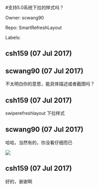 #支持5.0系统下拉的样式吗？

Owner: scwang90

Repo: SmartRefreshLayout

Labels: 

## csh159 (07 Jul 2017)



## scwang90 (07 Jul 2017)

不太明白你的意思，能具体描述或者截图吗？

## csh159 (07 Jul 2017)

swiperefreshlayout 下拉样式

## scwang90 (07 Jul 2017)

哈哈，当然有的，你没看仔细而已

![](https://github.com/scwang90/SmartRefreshLayout/raw/master/art/gif_Material.gif)

## csh159 (07 Jul 2017)

好的，谢谢啊

